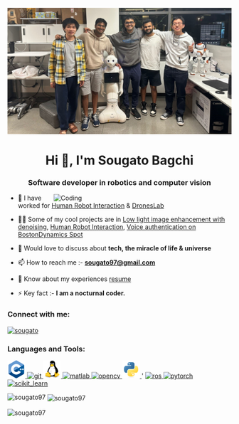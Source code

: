 [![MasterHead](https://github.com/sougato97/sougato97/blob/main/github_readme.png)](https://sougato97.github.io/)
<h1 align="center">Hi 👋, I'm Sougato Bagchi</h1>
<h3 align="center">Software developer in robotics and computer vision</h3>

<img align="right" alt="Coding" width="400" src="https://github.com/sougato97/sougato97/blob/main/programmer_cat.png">

<!-- - 🔭 I have worked on [Human Robot Interaction](https://github.com/hcicsebuffalo) & [DronesLab](https://github.com/droneslab)  -->
- 🔭 I have worked for [Human Robot Interaction](https://github.com/hcicsebuffalo) & [DronesLab](https://github.com/droneslab) 

<!-- - 👨‍💻 All of my projects are available at [sougato97.github.io](https://sougato97.github.io/) -->
- 👨‍💻 Some of my cool projects are in [Low light image enhancement with denoising](https://github.com/sougato97/ImageEnhanceUnconstrained),  [Human Robot Interaction](https://github.com/hcicsebuffalo/nao_dev_LLM), [Voice authentication on BostonDynamics Spot](https://github.com/sougato97/spot_dev)

- 💬 Would love to discuss about **tech, the miracle of life & universe**

- 📫 How to reach me :- **sougato97@gmail.com**

- 📄 Know about my experiences [resume](https://sougato97.github.io/data/resume.pdf)

- ⚡ Key fact :- **I am a nocturnal coder.**

<h3 align="left">Connect with me:</h3>
<p align="left">
<a href="https://linkedin.com/in/sougato" target="blank"><img align="center" src="https://raw.githubusercontent.com/rahuldkjain/github-profile-readme-generator/master/src/images/icons/Social/linked-in-alt.svg" alt="sougato" height="30" width="40" /></a>
</p>

<h3 align="left">Languages and Tools:</h3>
<p align="left"> 
<a href="https://www.w3schools.com/cpp/" target="_blank" rel="noreferrer"> <img src="https://raw.githubusercontent.com/devicons/devicon/master/icons/cplusplus/cplusplus-original.svg" alt="cplusplus" width="40" height="40"/> </a> 
<a href="https://git-scm.com/" target="_blank" rel="noreferrer"> <img src="https://www.vectorlogo.zone/logos/git-scm/git-scm-icon.svg" alt="git" width="40" height="40"/> </a> 
<a href="https://www.linux.org/" target="_blank" rel="noreferrer"> <img src="https://raw.githubusercontent.com/devicons/devicon/master/icons/linux/linux-original.svg" alt="linux" width="40" height="40"/> </a> 
<a href="https://www.mathworks.com/" target="_blank" rel="noreferrer"> <img src="https://upload.wikimedia.org/wikipedia/commons/2/21/Matlab_Logo.png" alt="matlab" width="40" height="40"/> </a> 
<a href="https://opencv.org/" target="_blank" rel="noreferrer"> <img src="https://www.vectorlogo.zone/logos/opencv/opencv-icon.svg" alt="opencv" width="40" height="40"/> </a> 
<a href="https://www.python.org" target="_blank" rel="noreferrer"> <img src="https://raw.githubusercontent.com/devicons/devicon/master/icons/python/python-original.svg" alt="python" width="40" height="40"/> </a> '
<a href="https://www.ros.org/" target="_blank" rel="noreferrer"> <img src="https://github.com/sougato97/sougato97/blob/main/ros_logo.png" alt="ros" width="150.6" height="40"/> </a>
<a href="https://pytorch.org/" target="_blank" rel="noreferrer"> <img src="https://www.vectorlogo.zone/logos/pytorch/pytorch-icon.svg" alt="pytorch" width="40" height="40"/> </a> 
<a href="https://scikit-learn.org/" target="_blank" rel="noreferrer"> <img src="https://upload.wikimedia.org/wikipedia/commons/0/05/Scikit_learn_logo_small.svg" alt="scikit_learn" width="40" height="40"/> </a> 
</p>

<p><img align="left" src="https://github-readme-stats.vercel.app/api/top-langs?username=sougato97&show_icons=true&locale=en&layout=compact" alt="sougato97" /></p>

<p>&nbsp;<img align="center" src="https://github-readme-stats.vercel.app/api?username=sougato97&show_icons=true&locale=en" alt="sougato97" /></p>

<p><img align="center" src="https://github-readme-streak-stats.herokuapp.com/?user=sougato97&" alt="sougato97" /></p>
